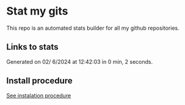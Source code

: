 # Stat my gits

This repo is an automated stats builder for all my github repositories.

## Links to stats


Generated on 02/ 6/2024 at 12:42:03 in 0 min, 2 seconds.

## Install procedure

[See instalation procedure](./src/install.md)
